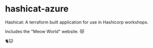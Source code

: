 # hashicat-azure
Hashicat: A terraform built application for use in Hashicorp workshops.

Includes the "Meow World" website. 😻

🐈🐱